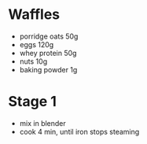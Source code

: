 # Waffles
* porridge oats 50g
* eggs 120g
* whey protein 50g
* nuts 10g
* baking powder 1g

# Stage 1
* mix in blender
* cook 4 min, until iron stops steaming
